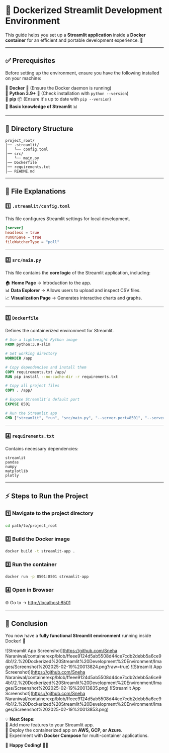 # 🐳 **Dockerized Streamlit Development Environment**  

This guide helps you set up a **Streamlit application** inside a **Docker container** for an efficient and portable development experience. 🚀  

---

## ✅ **Prerequisites**  
Before setting up the environment, ensure you have the following installed on your machine:  

🔹 **Docker** 🐳 (Ensure the Docker daemon is running)  
🔹 **Python 3.9+** 🐍 (Check installation with `python --version`)  
🔹 **pip** 📦 (Ensure it's up to date with `pip --version`)  
🔹 **Basic knowledge of Streamlit** 📊  

---

## 📂 **Directory Structure**  

```
project_root/
│── .streamlit/
│   └── config.toml
│── src/
│   └── main.py
│── Dockerfile
│── requirements.txt
│── README.md
```

---

## 📜 **File Explanations**  

### **1️⃣ `.streamlit/config.toml`**  
This file configures Streamlit settings for local development.  

```toml
[server]
headless = true
runOnSave = true
fileWatcherType = "poll"
```

---

### **2️⃣ `src/main.py`**  
This file contains the **core logic** of the Streamlit application, including:  

🏠 **Home Page** → Introduction to the app.  
📊 **Data Explorer** → Allows users to upload and inspect CSV files.  
📈 **Visualization Page** → Generates interactive charts and graphs.  

---

### **3️⃣ `Dockerfile`**  
Defines the containerized environment for Streamlit.  

```dockerfile
# Use a lightweight Python image
FROM python:3.9-slim  

# Set working directory
WORKDIR /app  

# Copy dependencies and install them
COPY requirements.txt /app/  
RUN pip install --no-cache-dir -r requirements.txt  

# Copy all project files
COPY . /app/  

# Expose Streamlit’s default port
EXPOSE 8501  

# Run the Streamlit app
CMD ["streamlit", "run", "src/main.py", "--server.port=8501", "--server.address=0.0.0.0"]
```

---

### **4️⃣ `requirements.txt`**  
Contains necessary dependencies:  

```text
streamlit
pandas
numpy
matplotlib
plotly
```

---

## ⚡ **Steps to Run the Project**  

### **1️⃣ Navigate to the project directory**  
```bash
cd path/to/project_root
```

### **2️⃣ Build the Docker image**  
```bash
docker build -t streamlit-app .
```

### **3️⃣ Run the container**  
```bash
docker run -p 8501:8501 streamlit-app
```

### **4️⃣ Open in Browser**  
🌐 Go to → [http://localhost:8501](http://localhost:8501)  

---

## 🎯 **Conclusion**  
You now have a **fully functional Streamlit environment** running inside Docker! 🚀  

![Streamlit App Screenshot](https://github.com/Sneha Naraniwal/containerexp/blob/ffeee9124d5ab5508d44ce7cdb2debb5a6ce94b1/2.%20Dockerized%20Streamlit%20Development%20Environment/Images/Screenshot%202025-02-19%20013824.png?raw=true)
![Streamlit App Screenshot](https://github.com/Sneha Naraniwal/containerexp/blob/ffeee9124d5ab5508d44ce7cdb2debb5a6ce94b1/2.%20Dockerized%20Streamlit%20Development%20Environment/Images/Screenshot%202025-02-19%20013835.png)
![Streamlit App Screenshot](https://github.com/Sneha Naraniwal/containerexp/blob/ffeee9124d5ab5508d44ce7cdb2debb5a6ce94b1/2.%20Dockerized%20Streamlit%20Development%20Environment/Images/Screenshot%202025-02-19%20013853.png)


💡 **Next Steps:**  
🔹 Add more features to your Streamlit app.  
🔹 Deploy the containerized app on **AWS, GCP, or Azure**.  
🔹 Experiment with **Docker Compose** for multi-container applications.  

🚀 **Happy Coding!** 🐳💙

